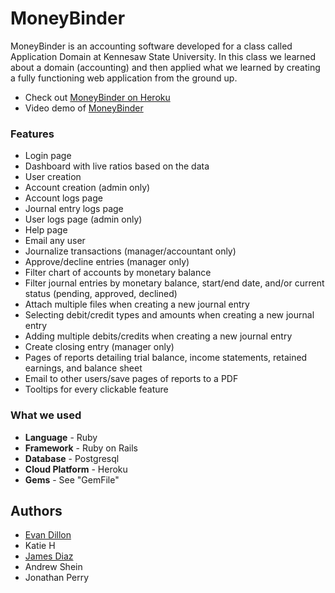 # MoneyBinder

MoneyBinder is an accounting software developed for a class called Application Domain at Kennesaw State University. In this class we learned about a domain (accounting) and then applied what we learned by creating a fully functioning web application from the ground up.
* Check out [MoneyBinder on Heroku](https://moneybinder.herokuapp.com/)
* Video demo of [MoneyBinder]()

### Features

* Login page
* Dashboard with live ratios based on the data
* User creation
* Account creation (admin only)
* Account logs page
* Journal entry logs page
* User logs page (admin only)
* Help page
* Email any user
* Journalize transactions (manager/accountant only)
* Approve/decline entries (manager only)
* Filter chart of accounts by monetary balance
* Filter journal entries by monetary balance, start/end date, and/or current status (pending, approved, declined)
* Attach multiple files when creating a new journal entry
* Selecting debit/credit types and amounts when creating a new journal entry
* Adding multiple debits/credits when creating a new journal entry
* Create closing entry (manager only)
* Pages of reports detailing trial balance, income statements, retained earnings, and balance sheet
* Email to other users/save pages of reports to a PDF
* Tooltips for every clickable feature


### What we used
* **Language** - Ruby
* **Framework** - Ruby on Rails
* **Database** - Postgresql
* **Cloud Platform** - Heroku
* **Gems** - See "GemFile"

## Authors
* [Evan Dillon](www.linkedin.com/in/evanjdillon)
* Katie H
* [James Diaz](www.linkedin.com/in/diazjames)
* Andrew Shein
* Jonathan Perry
